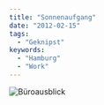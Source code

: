 ```yaml
---
title: "Sonnenaufgang"
date: "2012-02-15"
tags:
  - "Geknipst"
keywords:
  - "Hamburg"
  - "Work"
---
```


![Büroausblick](/images/codecandies/20120215-085753.jpg)
